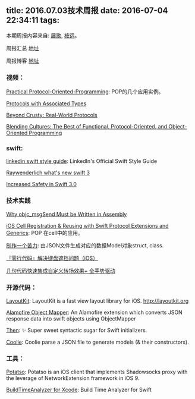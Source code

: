 title: 2016.07.03技术周报
date: 2016-07-04 22:34:11
tags:
---

本期周报内容来自: [展歌](https://github.com/eggInBlack), [桉远](https://github.com/AnYuan)。

周报汇总 [地址](https://github.com/BaiduHiDeviOS/iOS-Tech-Weekly)

周报博客 [地址](http://baiduhidevios.github.io/)


### 视频：

[Practical Protocol-Oriented-Programming](https://realm.io/news/appbuilders-natasha-muraschev-practical-protocol-oriented-programming/): POP的几个应用实例。

[Protocols with Associated Types](https://www.youtube.com/watch?v=XWoNjiSPqI8)

[Beyond Crusty: Real-World Protocols](http://www.thedotpost.com/2016/01/rob-napier-beyond-crusty-real-world-protocols)

[Blending Cultures: The Best of Functional, Protocol-Oriented, and Object-Oriented Programming](https://realm.io/news/tryswift-daniel-steinberg-blending-cultures/)

### swift:

[linkedin swift style guide](https://github.com/linkedin/swift-style-guide): LinkedIn's Official Swift Style Guide

[Raywenderlich what's new swift 3](https://www.raywenderlich.com/135655/whats-new-swift-3)

[Increased Safety in Swift 3.0](https://www.bignerdranch.com/blog/wwdc-2016-increased-safety-in-swift-3)

### 技术实践

[Why objc_msgSend Must be Written in Assembly](http://arigrant.com/blog/2014/2/12/why-objcmsgsend-must-be-written-in-assembly)

[iOS Cell Registration & Reusing with Swift Protocol Extensions and Generics](https://medium.com/@gonzalezreal/ios-cell-registration-reusing-with-swift-protocol-extensions-and-generics-c5ac4fb5b75e#.khllyilga): POP 在cell中的应用。

[制作一个苦力](https://github.com/nixzhu/dev-blog/blob/master/2016-06-29-coolie.md): 由JSON文件生成对应的数据Model对象struct, class.

[『零行代码』解决键盘遮挡问题（iOS）](http://www.cocoachina.com/ios/20160630/16891.html)

[几句代码快速集成自定义转场效果+ 全手势驱动](http://www.jianshu.com/p/e498b956491c)

### 开源代码：

[LayoutKit](https://github.com/linkedin/LayoutKit): LayoutKit is a fast view layout library for iOS. http://layoutkit.org

[Alamofire Object Mapper](https://github.com/tristanhimmelman/AlamofireObjectMapper): An Alamofire extension which converts JSON response data into swift objects using ObjectMapper

[Then](https://github.com/devxoul/Then): ✨ Super sweet syntactic sugar for Swift initializers.

[Coolie](https://github.com/nixzhu/Coolie): Coolie parse a JSON file to generate models (& their constructors).

### 工具：
[Potatso](https://github.com/shadowsocks/Potatso-iOS): Potatso is an iOS client that implements Shadowsocks proxy with the leverage of NetworkExtension framework in iOS 9.

[BuildTimeAnalyzer for Xcode](https://github.com/RobertGummesson/BuildTimeAnalyzer-for-Xcode): Build Time Analyzer for Swift
